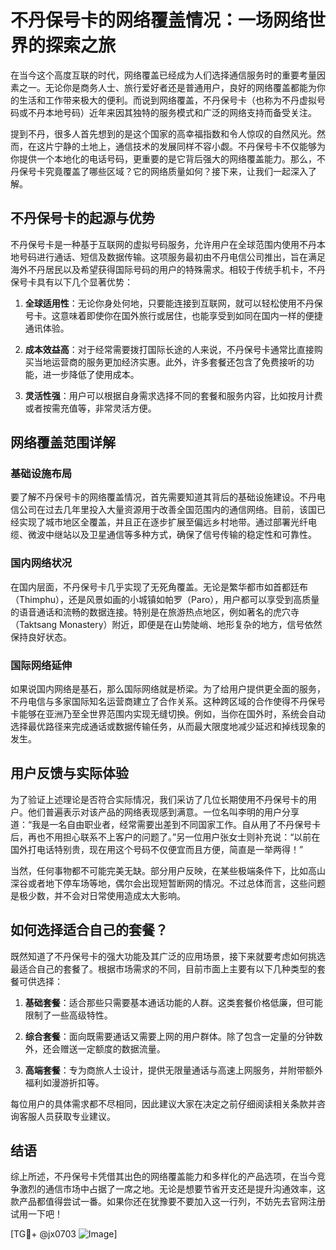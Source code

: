 # 不丹保号卡的网络覆盖情况：一场网络世界的探索之旅

在当今这个高度互联的时代，网络覆盖已经成为人们选择通信服务时的重要考量因素之一。无论你是商务人士、旅行爱好者还是普通用户，良好的网络覆盖都能为你的生活和工作带来极大的便利。而说到网络覆盖，不丹保号卡（也称为不丹虚拟号码或不丹本地号码）近年来因其独特的服务模式和广泛的网络支持而备受关注。

提到不丹，很多人首先想到的是这个国家的高幸福指数和令人惊叹的自然风光。然而，在这片宁静的土地上，通信技术的发展同样不容小觑。不丹保号卡不仅能够为你提供一个本地化的电话号码，更重要的是它背后强大的网络覆盖能力。那么，不丹保号卡究竟覆盖了哪些区域？它的网络质量如何？接下来，让我们一起深入了解。

## 不丹保号卡的起源与优势

不丹保号卡是一种基于互联网的虚拟号码服务，允许用户在全球范围内使用不丹本地号码进行通话、短信及数据传输。这项服务最初由不丹电信公司推出，旨在满足海外不丹居民以及希望获得国际号码的用户的特殊需求。相较于传统手机卡，不丹保号卡具有以下几个显著优势：

1. **全球适用性**：无论你身处何地，只要能连接到互联网，就可以轻松使用不丹保号卡。这意味着即使你在国外旅行或居住，也能享受到如同在国内一样的便捷通讯体验。
   
2. **成本效益高**：对于经常需要拨打国际长途的人来说，不丹保号卡通常比直接购买当地运营商的服务更加经济实惠。此外，许多套餐还包含了免费接听的功能，进一步降低了使用成本。
   
3. **灵活性强**：用户可以根据自身需求选择不同的套餐和服务内容，比如按月计费或者按需充值等，非常灵活方便。

## 网络覆盖范围详解

### 基础设施布局

要了解不丹保号卡的网络覆盖情况，首先需要知道其背后的基础设施建设。不丹电信公司在过去几年里投入大量资源用于改善全国范围内的通信网络。目前，该国已经实现了城市地区全覆盖，并且正在逐步扩展至偏远乡村地带。通过部署光纤电缆、微波中继站以及卫星通信等多种方式，确保了信号传输的稳定性和可靠性。

### 国内网络状况

在国内层面，不丹保号卡几乎实现了无死角覆盖。无论是繁华都市如首都廷布（Thimphu），还是风景如画的小城镇如帕罗（Paro），用户都可以享受到高质量的语音通话和流畅的数据连接。特别是在旅游热点地区，例如著名的虎穴寺（Taktsang Monastery）附近，即便是在山势陡峭、地形复杂的地方，信号依然保持良好状态。

### 国际网络延伸

如果说国内网络是基石，那么国际网络就是桥梁。为了给用户提供更全面的服务，不丹电信与多家国际知名运营商建立了合作关系。这种跨区域的合作使得不丹保号卡能够在亚洲乃至全世界范围内实现无缝切换。例如，当你在国外时，系统会自动选择最优路径来完成通话或数据传输任务，从而最大限度地减少延迟和掉线现象的发生。

## 用户反馈与实际体验

为了验证上述理论是否符合实际情况，我们采访了几位长期使用不丹保号卡的用户。他们普遍表示对该产品的网络表现感到满意。一位名叫李明的用户分享道：“我是一名自由职业者，经常需要出差到不同国家工作。自从用了不丹保号卡后，再也不用担心联系不上客户的问题了。”另一位用户张女士则补充说：“以前在国外打电话特别贵，现在用这个号码不仅便宜而且方便，简直是一举两得！”

当然，任何事物都不可能完美无缺。部分用户反映，在某些极端条件下，比如高山深谷或者地下停车场等地，偶尔会出现短暂断网的情况。不过总体而言，这些问题是极少数，并不会对日常使用造成太大影响。

## 如何选择适合自己的套餐？

既然知道了不丹保号卡的强大功能及其广泛的应用场景，接下来就要考虑如何挑选最适合自己的套餐了。根据市场需求的不同，目前市面上主要有以下几种类型的套餐可供选择：

1. **基础套餐**：适合那些只需要基本通话功能的人群。这类套餐价格低廉，但可能限制了一些高级特性。
   
2. **综合套餐**：面向既需要通话又需要上网的用户群体。除了包含一定量的分钟数外，还会赠送一定额度的数据流量。
   
3. **高端套餐**：专为商旅人士设计，提供无限量通话与高速上网服务，并附带额外福利如漫游折扣等。

每位用户的具体需求都不尽相同，因此建议大家在决定之前仔细阅读相关条款并咨询客服人员获取专业建议。

## 结语

综上所述，不丹保号卡凭借其出色的网络覆盖能力和多样化的产品选项，在当今竞争激烈的通信市场中占据了一席之地。无论是想要节省开支还是提升沟通效率，这款产品都值得尝试一番。如果你还在犹豫要不要加入这一行列，不妨先去官网注册试用一下吧！

[TG💪+ @jx0703 ![Image](https://github.com/user-attachments/assets/dbca1d08-cadb-493c-b0ec-ad6f7a83f270)]